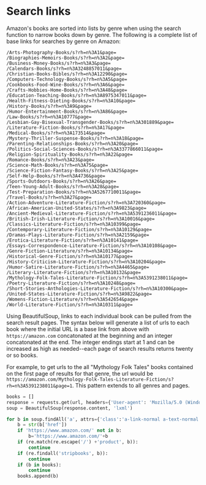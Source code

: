 # Search links

Amazon's books are sorted into lists by genre when using the search function to narrow books down by genre. The following is a complete list of base links for searches by genre on Amazon:

```
/Arts-Photography-Books/s?rh=n%3A1&page=
/Biographies-Memoirs-Books/s?rh=n%3A2&page=
/Business-Money-Books/s?rh=n%3A3&page=
/Calendars-Books/s?rh=n%3A3248857011&page=
/Christian-Books-Bibles/s?rh=n%3A12290&page=
/Computers-Technology-Books/s?rh=n%3A5&page=
/Cookbooks-Food-Wine-Books/s?rh=n%3A6&page=
/Crafts-Hobbies-Home-Books/s?rh=n%3A48&page=
/Education-Teaching-Books/s?rh=n%3A8975347011&page=
/Health-Fitness-Dieting-Books/s?rh=n%3A10&page=
/History-Books/s?rh=n%3A9&page=
/Humor-Entertainment-Books/s?rh=n%3A86&page=
/Law-Books/s?rh=n%3A10777&page=
/Lesbian-Gay-Bisexual-Transgender-Books/s?rh=n%3A301889&page=
/Literature-Fiction-Books/s?rh=n%3A17&page=
/Medical-Books/s?rh=n%3A173514&page=
/Mystery-Thriller-Suspense-Books/s?rh=n%3A18&page=
/Parenting-Relationships-Books/s?rh=n%3A20&page=
/Politics-Social-Sciences-Books/s?rh=n%3A3377866011&page=
/Religion-Spirituality-Books/s?rh=n%3A22&page=
/Romance-Books/s?rh=n%3A23&page=
/Science-Math-Books/s?rh=n%3A75&page=
/Science-Fiction-Fantasy-Books/s?rh=n%3A25&page=
/Self-Help-Books/s?rh=n%3A4736&page=
/Sports-Outdoors-Books/s?rh=n%3A26&page=
/Teen-Young-Adult-Books/s?rh=n%3A28&page=
/Test-Preparation-Books/s?rh=n%3A5267710011&page=
/Travel-Books/s?rh=n%3A27&page=
/Action-Adventure-Literature-Fiction/s?rh=n%3A720360&page=
/African-American-United-States/s?rh=n%3A9823&page=
/Ancient-Medieval-Literature-Fiction/s?rh=n%3A5391236011&page=
/British-Irish-Literature-Fiction/s?rh=n%3A10016&page=
/Classics-Literature-Fiction/s?rh=n%3A10399&page=
/Contemporary-Literature-Fiction/s?rh=n%3A10129&page=
/Dramas-Plays-Literature-Fiction/s?rh=n%3A2159&page=
/Erotica-Literature-Fiction/s?rh=n%3A10141&page=
/Essays-Correspondence-Literature-Fiction/s?rh=n%3A10108&page=
/Genre-Fiction-Literature/s?rh=n%3A10134&page=
/Historical-Genre-Fiction/s?rh=n%3A10177&page=
/History-Criticism-Literature-Fiction/s?rh=n%3A10204&page=
/Humor-Satire-Literature-Fiction/s?rh=n%3A4465&page=
/Literary-Literature-Fiction/s?rh=n%3A10132&page=
/Mythology-Folk-Tales-Literature-Fiction/s?rh=n%3A5391238011&page=
/Poetry-Literature-Fiction/s?rh=n%3A10248&page=
/Short-Stories-Anthologies-Literature-Fiction/s?rh=n%3A10300&page=
/United-States-Literature-Fiction/s?rh=n%3A9822&page=
/Womens-Fiction-Literature/s?rh=n%3A542654&page=
/World-Literature-Fiction/s?rh=n%3A10311&page=
```

Using BeautifulSoup, links to each individual book can be pulled from the search result pages. The syntax below will generate a list of urls to each book where the initial URL is a base link from above with `https://amazon.com` concatonated at the beginning and an integer concatonated at the end. The integer endings start at 1 and can be increased as high as needed--each page of search results returns twenty or so books. 

For example, to get urls to the all "Mythology Folk Tales" books contained on the first page of results for that genre, the url would be `https://amazon.com/Mythology-Folk-Tales-Literature-Fiction/s?rh=n%3A5391238011&page=1`. This pattern extends to all genres and pages.


```python
books = []
response = requests.get(url, headers={'User-agent': 'Mozilla/5.0 (Windows NT 6.2; WOW64) AppleWebKit/537.36 (KHTML, like Gecko) Chrome/37.0.2062.120 Safari/537.36'})
soup = BeautifulSoup(response.content, 'lxml')

for b in soup.findAll('a', attrs={'class':'a-link-normal a-text-normal'}, href=True):
	b = str(b['href'])
	if 'https://www.amazon.com/' not in b:
		b='https://www.amazon.com/'+b
	if (re.match(re.escape('/') +'product', b)):
		continue
	if (re.findall('stripbooks', b)):
		continue
	if (b in books):
		continue
	books.append(b)
```
